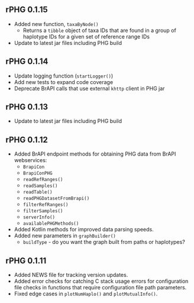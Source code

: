 ## rPHG 0.1.15
* Added new function, `taxaByNode()`
  + Returns a `tibble` object of taxa IDs that are found
    in a group of haplotype IDs for a given set of reference
    range IDs
* Update to latest jar files including PHG build


## rPHG 0.1.14
* Update logging function (`startLogger()`)
* Add new tests to expand code coverage
* Deprecate BrAPI calls that use external `khttp` client in PHG jar


## rPHG 0.1.13
* Update to latest jar files including PHG build


## rPHG 0.1.12
* Added BrAPI endpoint methods for obtaining PHG data from BrAPI webservices:
  + `BrapiCon`
  + `BrapiConPHG`
  + `readRefRanges()`
  + `readSamples()`
  + `readTable()`
  + `readPHGDatasetFromBrapi()`
  + `filterRefRanges()`
  + `filterSamples()`
  + `serverInfo()`
  + `availablePHGMethods()`
* Added Kotlin methods for improved data parsing speeds.
* Added new parameters in `graphBuilder()`
  + `buildType` - do you want the graph built from paths or haplotypes?


## rPHG 0.1.11
* Added NEWS file for tracking version updates.
* Added error checks for catching C stack usage errors for configuration file
  checks in functions that require configuration file path parameters.
* Fixed edge cases in `plotNumHaplo()` and `plotMutualInfo()`.

